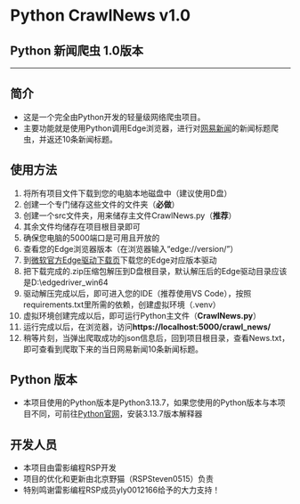 # Python CrawlNews v1.0
## Python 新闻爬虫 1.0版本
---
## 简介
- 这是一个完全由Python开发的轻量级网络爬虫项目。
- 主要功能就是使用Python调用Edge浏览器，进行对[网易新闻](https://news.163.com/)的新闻标题爬虫，并返还10条新闻标题。
## 使用方法
1. 将所有项目文件下载到您的电脑本地磁盘中（建议使用D盘）
2. 创建一个专门储存这些文件的文件夹（**必做**）
3. 创建一个src文件夹，用来储存主文件CrawlNews.py（**推荐**）
4. 其余文件均储存在项目根目录即可
5. 确保您电脑的5000端口是可用且开放的
6. 查看您的Edge浏览器版本（在浏览器输入“edge://version/”）
7. 到[微软官方Edge驱动下载页](https://developer.microsoft.com/zh-cn/microsoft-edge/tools/webdriver/?form=MA13LH)下载您的Edge对应版本驱动
8. 把下载完成的.zip压缩包解压到D盘根目录，默认解压后的Edge驱动目录应该是D:\edgedriver_win64
9. 驱动解压完成以后，即可进入您的IDE（推荐使用VS Code），按照requirements.txt里所需的依赖，创建虚拟环境（.venv）
10. 虚拟环境创建完成以后，即可运行Python主文件（**CrawlNews.py**）
11. 运行完成以后，在浏览器，访问**https://localhost:5000/crawl_news/**
12. 稍等片刻，当弹出爬取成功的json信息后，回到项目根目录，查看News.txt，即可查看到爬取下来的当日网易新闻10条新闻标题。
## Python 版本
- 本项目使用的Python版本是Python3.13.7，如果您使用的Python版本与本项目不同，可前往[Python官网](https://python.org/)，安装3.13.7版本解释器
## 开发人员
- 本项目由雷影编程RSP开发
- 项目的优化和更新由北京野猫（RSPSteven0515）负责
- 特别鸣谢雷影编程RSP成员yly0012166给予的大力支持！
